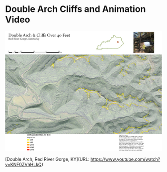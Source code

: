 # Double Arch Cliffs and Animation Video

![This map shows the cliffs surrounding Double Arch that are greater than 40 feet high.](Lab7.jpg)

[Double Arch, Red River Gorge, KY](URL: https://www.youtube.com/watch?v=KNF0ZVhHLkQ)

